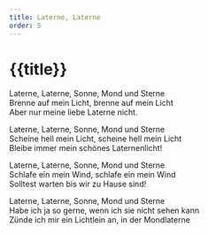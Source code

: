 ```yaml
---
title: Laterne, Laterne
order: 5
---
```


# {{title}}

Laterne, Laterne, Sonne, Mond und Sterne<br>
Brenne auf mein Licht, brenne auf mein Licht<br>
Aber nur meine liebe Laterne nicht.<br>

Laterne, Laterne, Sonne, Mond und Sterne<br>
Scheine hell mein Licht, scheine hell mein Licht<br>
Bleibe immer mein schönes Laternenlicht!<br>

Laterne, Laterne, Sonne, Mond und Sterne<br>
Schlafe ein mein Wind, schlafe ein mein Wind<br>
Solltest warten bis wir zu Hause sind!<br>

Laterne, Laterne, Sonne, Mond und Sterne<br>
Habe ich ja so gerne, wenn ich sie nicht sehen kann<br>
Zünde ich mir ein Lichtlein an, in der Mondlaterne<br>
